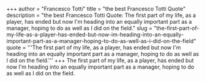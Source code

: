 +++
author = "Francesco Totti"
title = "the best Francesco Totti Quote"
description = "the best Francesco Totti Quote: The first part of my life, as a player, has ended but now I'm heading into an equally important part as a manager, hoping to do as well as I did on the field."
slug = "the-first-part-of-my-life-as-a-player-has-ended-but-now-im-heading-into-an-equally-important-part-as-a-manager-hoping-to-do-as-well-as-i-did-on-the-field"
quote = '''The first part of my life, as a player, has ended but now I'm heading into an equally important part as a manager, hoping to do as well as I did on the field.'''
+++
The first part of my life, as a player, has ended but now I'm heading into an equally important part as a manager, hoping to do as well as I did on the field.
